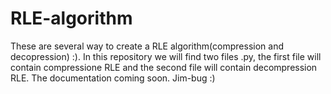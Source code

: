 # RLE-algorithm
These are several way to create a RLE algorithm(compression and decopression) :).
In this repository we will find two files .py, the first file will contain  compressione RLE and the second file will contain decompression RLE.
The documentation coming soon.
Jim-bug :)
